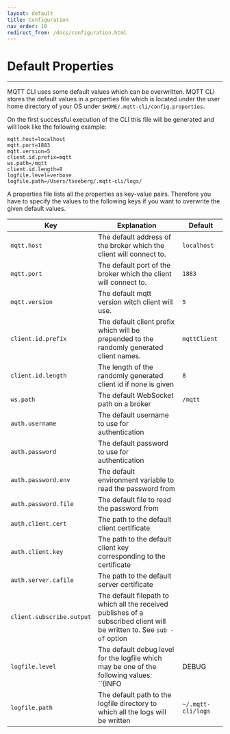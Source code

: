 ```yaml
---
layout: default
title: Configuration
nav_order: 10
redirect_from: /docs/configuration.html
---
```


# Default Properties
***

MQTT CLI uses some default values which can be overwritten.
MQTT CLI stores the default values in a properties file which is located under the user home directory of your OS under `$HOME/.mqtt-cli/config.properties`.

On the first successful execution of the CLI this file will be generated and will look like the following example:

```
mqtt.host=localhost
mqtt.port=1883
mqtt.version=5
client.id.prefix=mqtt
ws.path=/mqtt
client.id.length=8
logfile.level=verbose
logfile.path=/Users/tseeberg/.mqtt-cli/logs/
```

A properties file lists all the properties as key-value pairs.
Therefore you have to specify the values to the following keys if you want to overwrite the given default values.


|Key      | Explanation    | Default |
| ------- | -------------- | ------------------------- | 
| ``mqtt.host``   | The default address of the broker which the client will connect to.| ``localhost``
| ``mqtt.port``   | The default port of the broker which the client will connect to.| ``1883``
| ``mqtt.version``| The default mqtt version witch client will use. | ``5``
| ``client.id.prefix`` | The default client prefix which will be prepended to the randomly generated client names. | ``mqttClient``
| ``client.id.length`` | The length of the randomly generated client id if none is given | ``8``
| ``ws.path`` | The default WebSocket path on a broker | ``/mqtt``
| ``auth.username`` | The default username to use for authentication |
| ``auth.password`` | The default password to use for authentication |
| ``auth.password.env`` | The default environment variable to read the password from |
| ``auth.password.file`` | The default file to read the password from |
| ``auth.client.cert`` | The path to the default client certificate  | 
| ``auth.client.key`` | The path to the default client key corresponding to the certificate  |
| ``auth.server.cafile`` | The path to the default server certificate  |
| ``client.subscribe.output``| The default filepath to which all the received publishes of a subscribed client will be written to. See `sub -of` option |
| ``logfile.level``| The default debug level for the logfile which may be one of the following values: ``{INFO | DEBUG | TRACE}`` | ``DEBUG``
| ``logfile.path`` | The default path to the logfile directory to which all the logs will be written | `~/.mqtt-cli/logs`

